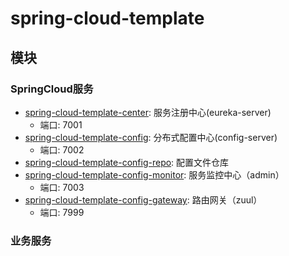 # spring-cloud-template

## 模块

### SpringCloud服务
- [spring-cloud-template-center](./spring-cloud-template-center): 服务注册中心(eureka-server)
  - 端口: 7001
- [spring-cloud-template-config](./spring-cloud-template-config): 分布式配置中心(config-server)
  - 端口: 7002
- [spring-cloud-template-config-repo](./spring-cloud-template-config-repo): 配置文件仓库
- [spring-cloud-template-config-monitor](./spring-cloud-template-monitor): 服务监控中心（admin）
  - 端口: 7003
- [spring-cloud-template-config-gateway](./spring-cloud-template-gateway): 路由网关（zuul）
  - 端口: 7999
  
### 业务服务


